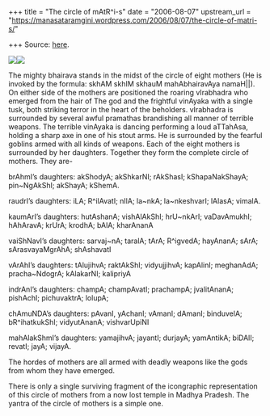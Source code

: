 +++
title = "The circle of mAtR^i-s"
date = "2006-08-07"
upstream_url = "https://manasataramgini.wordpress.com/2006/08/07/the-circle-of-matri-s/"

+++
Source: [here](https://manasataramgini.wordpress.com/2006/08/07/the-circle-of-matri-s/).



[![](https://i2.wp.com/photos1.blogger.com/blogger/2010/410/320/88.jpg)](http://photos1.blogger.com/blogger/2010/410/1600/88.jpg)[![](https://i1.wp.com/photos1.blogger.com/blogger/2010/410/320/mothers.jpg)](http://photos1.blogger.com/blogger/2010/410/1600/mothers.jpg)

The mighty bhairava stands in the midst of the circle of eight mothers
(He is invoked by the formula: skhAM skhIM skhauM mahAbhairavAya
namaH\|\|). On either side of the mothers are positioned the roaring
vIrabhadra who emerged from the hair of The god and the frightful
vinAyaka with a single tusk, both striking terror in the heart of the
beholders. vIrabhadra is surrounded by several awful pramathas
brandishing all manner of terrible weapons. The terrible vinAyaka is
dancing performing a loud aTTahAsa, holding a sharp axe in one of his
stout arms. He is surrounded by the fearful goblins armed with all kinds
of weapons. Each of the eight mothers is surrounded by her daughters.
Together they form the complete circle of mothers. They are-

brAhmI’s daughters: akShodyA; akShkarNI; rAkShasI; kShapaNakShayA;
pin\~NgAkShI; akShayA; kShemA.

raudrI’s daughters: iLA; R^ilAvatI; nIlA; la\~nkA; la\~nkeshvarI;
lAlasA; vimalA.

kaumArI’s daughters: hutAshanA; vishAlAkShI; hrU\~nkArI; vaDavAmukhI;
hAhAravA; krUrA; krodhA; bAlA; kharAnanA

vaiShNavI’s daughters: sarvaj\~nA; taralA; tArA; R^igvedA; hayAnanA;
sArA; sArasvayaMgrAhA; shAshavatI

vArAhI’s daughters: tAlujihvA; raktAkShI; vidyujjihvA; kapAlinI;
meghanAdA; pracha\~NdogrA; kAlakarNI; kalipriyA

indrAnI’s daughters: champA; champAvatI; prachampA; jvalitAnanA;
pishAchI; pichuvaktrA; lolupA;

chAmuNDA’s daughters: pAvanI, yAchanI; vAmanI; dAmanI; binduvelA;
bR^ihatkukShI; vidyutAnanA; vishvarUpiNI

mahAlakShmI’s daughters: yamajihvA; jayantI; durjayA; yamAntikA; biDAlI;
revatI; jayA; vijayA.

The hordes of mothers are all armed with deadly weapons like the gods
from whom they have emerged.

There is only a single surviving fragment of the icongraphic
representation of this circle of mothers from a now lost temple in
Madhya Pradesh. The yantra of the circle of mothers is a simple one.

